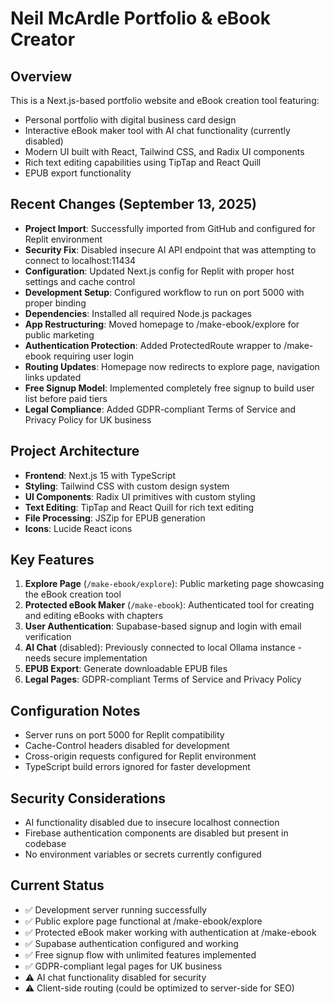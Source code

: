 # Neil McArdle Portfolio & eBook Creator

## Overview
This is a Next.js-based portfolio website and eBook creation tool featuring:
- Personal portfolio with digital business card design
- Interactive eBook maker tool with AI chat functionality (currently disabled)
- Modern UI built with React, Tailwind CSS, and Radix UI components
- Rich text editing capabilities using TipTap and React Quill
- EPUB export functionality

## Recent Changes (September 13, 2025)
- **Project Import**: Successfully imported from GitHub and configured for Replit environment
- **Security Fix**: Disabled insecure AI API endpoint that was attempting to connect to localhost:11434
- **Configuration**: Updated Next.js config for Replit with proper host settings and cache control
- **Development Setup**: Configured workflow to run on port 5000 with proper binding
- **Dependencies**: Installed all required Node.js packages
- **App Restructuring**: Moved homepage to /make-ebook/explore for public marketing
- **Authentication Protection**: Added ProtectedRoute wrapper to /make-ebook requiring user login
- **Routing Updates**: Homepage now redirects to explore page, navigation links updated
- **Free Signup Model**: Implemented completely free signup to build user list before paid tiers
- **Legal Compliance**: Added GDPR-compliant Terms of Service and Privacy Policy for UK business

## Project Architecture
- **Frontend**: Next.js 15 with TypeScript
- **Styling**: Tailwind CSS with custom design system
- **UI Components**: Radix UI primitives with custom styling
- **Text Editing**: TipTap and React Quill for rich text editing
- **File Processing**: JSZip for EPUB generation
- **Icons**: Lucide React icons

## Key Features
1. **Explore Page** (`/make-ebook/explore`): Public marketing page showcasing the eBook creation tool
2. **Protected eBook Maker** (`/make-ebook`): Authenticated tool for creating and editing eBooks with chapters
3. **User Authentication**: Supabase-based signup and login with email verification
4. **AI Chat** (disabled): Previously connected to local Ollama instance - needs secure implementation
5. **EPUB Export**: Generate downloadable EPUB files
6. **Legal Pages**: GDPR-compliant Terms of Service and Privacy Policy

## Configuration Notes
- Server runs on port 5000 for Replit compatibility
- Cache-Control headers disabled for development
- Cross-origin requests configured for Replit environment
- TypeScript build errors ignored for faster development

## Security Considerations
- AI functionality disabled due to insecure localhost connection
- Firebase authentication components are disabled but present in codebase
- No environment variables or secrets currently configured

## Current Status
- ✅ Development server running successfully
- ✅ Public explore page functional at /make-ebook/explore
- ✅ Protected eBook maker working with authentication at /make-ebook
- ✅ Supabase authentication configured and working
- ✅ Free signup flow with unlimited features implemented
- ✅ GDPR-compliant legal pages for UK business
- ⚠️ AI chat functionality disabled for security
- ⚠️ Client-side routing (could be optimized to server-side for SEO)